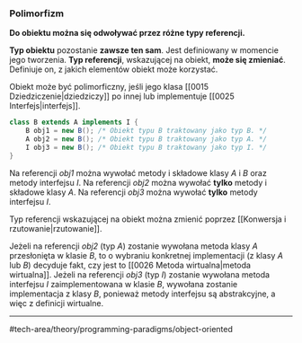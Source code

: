 ### Polimorfizm

**Do obiektu można się odwoływać przez różne typy referencji.**

**Typ obiektu** pozostanie **zawsze ten sam**. Jest definiowany w momencie jego tworzenia. 
**Typ referencji**, wskazującej na obiekt, **może się zmieniać**. Definiuje on, z jakich elementów obiekt może korzystać.

Obiekt może być polimorficzny, jeśli jego klasa [[0015 Dziedziczenie|dziedziczy]] po innej lub implementuje [[0025 Interfejs|interfejs]].
```java
class B extends A implements I {
	B obj1 = new B(); /* Obiekt typu B traktowany jako typ B. */
	A obj2 = new B(); /* Obiekt typu B traktowany jako typ A. */
	I obj3 = new B(); /* Obiekt typu B traktowany jako typ I. */
}
```
Na referencji _obj1_ można wywołać metody i składowe klasy _A_ i _B_ oraz metody interfejsu _I_.
Na referencji _obj2_ można wywołać **tylko** metody i składowe klasy _A_.
Na referencji _obj3_ można wywołać **tylko** metody interfejsu _I_.

Typ referencji wskazującej na obiekt można zmienić poprzez [[Konwersja i rzutowanie|rzutowanie]].

Jeżeli na referencji _obj2_ (typ _A_) zostanie wywołana metoda klasy _A_ przesłonięta w klasie _B_, to o wybraniu konkretnej implementacji (z klasy _A_ lub _B_) decyduje fakt, czy jest to [[0026 Metoda wirtualna|metoda wirtualna]].
Jeżeli na referencji _obj3_ (typ _I_) zostanie wywołana metoda interfejsu _I_ zaimplementowana w klasie _B_, wywołana zostanie implementacja z klasy _B_, ponieważ metody interfejsu są abstrakcyjne, a więc z definicji wirtualne.

---
#tech-area/theory/programming-paradigms/object-oriented 

